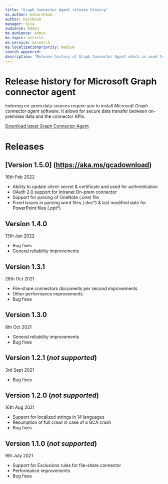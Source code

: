 ```yaml
--- 
title: "Graph Connector Agent release history" 
ms.author: msharshkum 
author: harshkum
manager: Siva
audience: Admin
ms.audience: Admin 
ms.topic: article 
ms.service: mssearch 
ms.localizationpriority: medium 
search.appverid: 
description: "Release history of Graph Connector Agent which is used to index the on-premises data sources using Microsoft built Graph connectors" 
--- 
```


# Release history for Microsoft Graph connector agent

Indexing on-prem data sources require you to install *Microsoft Graph connector agent* software. It allows for secure data transfer between on-premises data and the connector APIs.

[Download latest Graph Connector Agent](https://aka.ms/gcadownload)

# Releases

## [Version 1.5.0] (https://aka.ms/gcadownload)
  16th Feb 2022

* Ability to update client-secret & certificate and used for authentication 
* OAuth 2.0 support for Intranet On-prem connector 
* Support for parsing of OneNote (.one) file 
* Fixed issues in parsing word files (.doc*) & last modified date for PowerPoint files (.ppt*) 

## Version 1.4.0
  13th Jan 2022

* Bug fixes
* General reliability improvements

## Version 1.3.1
  28th Oct 2021

* File-share connectors documents per second improvements
* Other performance improvements
* Bug fixes

## Version 1.3.0
  8th Oct 2021

* General reliability improvements
* Bug fixes

## Version 1.2.1 (*not supported*)
  3rd Sept 2021

* Bug fixes

## Version 1.2.0 (*not supported*)
  16th Aug 2021

* Support for localized strings in 14 languages
* Resumption of full crawl in case of a GCA crash
* Bug fixes

## Version 1.1.0 (*not supported*)
  9th July 2021

* Support for Exclusions rules for file-share connector
* Performance improvements
* Bug fixes
